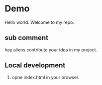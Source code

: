 # Demo

Hello world. Welcome to my repo.

## sub comment

 hay aliens contribute your idea in my project.
 
 ## Local development

 1. opne index.html in your browser.